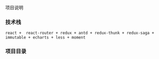 项目说明


 ### 技术栈   
    react +  react-router + redux + antd + redux-thunk + redux-saga + immutable + echarts + less + moment

### 项目目录

    

